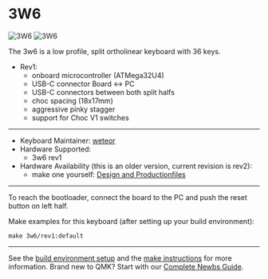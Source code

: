 # 3W6

![3W6](https://raw.githubusercontent.com/weteor/3W6/main/images/3w6_1s.jpg)
![3W6](https://raw.githubusercontent.com/weteor/3W6/main/images/3w6_3s.jpg)

The 3w6 is a low profile, split ortholinear keyboard with 36 keys.

* Rev1: 
  - onboard microcontroller (ATMega32U4)
  - USB-C connector Board <-> PC
  - USB-C connectors between both split halfs
  - choc spacing (18x17mm)
  - aggressive pinky stagger
  - support for Choc V1 switches

---

* Keyboard Maintainer: [weteor](https://github.com/weteor)
* Hardware Supported: 
    * 3w6 rev1
* Hardware Availability (this is an older version, current revision is rev2): 
    * make one yourself: [Design and Productionfiles](https://github.com/weteor/3w6)
---
To reach the bootloader, connect the board to the PC and push the reset button on left half.

Make examples for this keyboard (after setting up your build environment):

    make 3w6/rev1:default
   
 ---

See the [build environment setup](https://docs.qmk.fm/#/getting_started_build_tools) and the [make instructions](https://docs.qmk.fm/#/getting_started_make_guide) for more information. Brand new to QMK? Start with our [Complete Newbs Guide](https://docs.qmk.fm/#/newbs).
